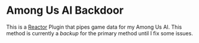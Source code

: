# Among Us AI Backdoor
This is a [Reactor](https://github.com/NuclearPowered/Reactor) Plugin that pipes game data for my Among Us AI. This method is currently a _backup_ for the primary method until I fix some issues.
